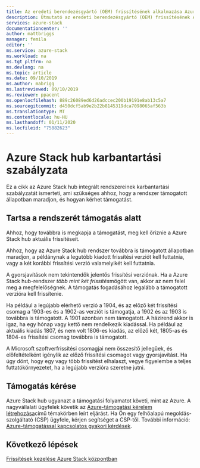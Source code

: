 ```yaml
---
title: Az eredeti berendezésgyártó (OEM) frissítésének alkalmazása Azure Stack hub-ra | Microsoft Docs
description: Útmutató az eredeti berendezésgyártó (OEM) frissítésének Azure Stack hub-ra való alkalmazásához.
services: azure-stack
documentationcenter: ''
author: mattbriggs
manager: femila
editor: ''
ms.service: azure-stack
ms.workload: na
ms.tgt_pltfrm: na
ms.devlang: na
ms.topic: article
ms.date: 09/10/2019
ms.author: mabrigg
ms.lastreviewed: 09/10/2019
ms.reviewer: ppacent
ms.openlocfilehash: 889c26089ed6d26adccec200b19191e8ab13c5a7
ms.sourcegitcommit: d450dcf5ab9e2b22b8145319dca7098065af563b
ms.translationtype: MT
ms.contentlocale: hu-HU
ms.lasthandoff: 01/11/2020
ms.locfileid: "75882623"
---
```

# <a name="azure-stack-hub-servicing-policy"></a>Azure Stack hub karbantartási szabályzata

Ez a cikk az Azure Stack hub integrált rendszereinek karbantartási szabályzatát ismerteti, ami szükséges ahhoz, hogy a rendszer támogatott állapotban maradjon, és hogyan kérhet támogatást.

## <a name="keep-your-system-under-support"></a>Tartsa a rendszerét támogatás alatt

Ahhoz, hogy továbbra is megkapja a támogatást, meg kell őriznie a Azure Stack hub aktuális frissítéseit.

Ahhoz, hogy az Azure Stack hub rendszer továbbra is támogatott állapotban maradjon, a példánynak a legutóbb kiadott frissítési verziót kell futtatnia, vagy a két korábbi frissítési verzió valamelyikét kell futtatnia.

A gyorsjavítások nem tekintendők jelentős frissítési verziónak. Ha a Azure Stack hub-rendszer *több mint két frissítés*mögött van, akkor az nem felel meg a megfelelőségnek. A támogatás fogadásához legalább a támogatott verzióra kell frissítenie.

Ha például a legújabb elérhető verzió a 1904, és az előző két frissítési csomag a 1903-es és a 1902-as verziót is támogatja, a 1902 és az 1903 is továbbra is támogatott. A 1901 azonban nem támogatott. A házirend akkor is igaz, ha egy hónap vagy kettő nem rendelkezik kiadással. Ha például az aktuális kiadás 1807, és nem volt 1806-es kiadás, az előző két, 1805-as és 1804-es frissítési csomag továbbra is támogatott.

A Microsoft szoftverfrissítési csomagjai nem összesítő jellegűek, és előfeltételként igénylik az előző frissítési csomagot vagy gyorsjavítást. Ha úgy dönt, hogy egy vagy több frissítést elhalaszt, vegye figyelembe a teljes futtatókörnyezetet, ha a legújabb verzióra szeretne jutni.

## <a name="get-support"></a>Támogatás kérése

Azure Stack hub ugyanazt a támogatási folyamatot követi, mint az Azure. A nagyvállalati ügyfelek követik az [Azure-támogatási kérelem létrehozása](https://docs.microsoft.com/azure/azure-supportability/how-to-create-azure-support-request)című témakörben leírt eljárást. Ha Ön egy felhőalapú megoldás-szolgáltató (CSP) ügyfele, kérjen segítséget a CSP-től. További információ: [Azure-támogatással kapcsolatos gyakori kérdések](https://azure.microsoft.com/support/faq/).

## <a name="next-steps"></a>Következő lépések

[Frissítések kezelése Azure Stack központban](azure-stack-updates.md)
